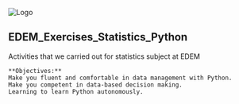 
![Logo](https://n3m5z7t4.rocketcdn.me/wp-content/plugins/edem-shortcodes/public/img/logo-Edem.png)

## EDEM_Exercises_Statistics_Python
Activities that we carried out for statistics subject at EDEM

```
**Objectives:**
Make you fluent and comfortable in data management with Python.
Make you competent in data-based decision making.
Learning to learn Python autonomously.
```

